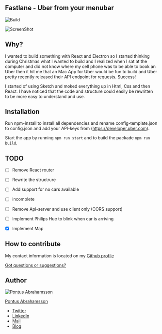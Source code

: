 ## Fastlane - Uber from your menubar

![Build](https://travis-ci.org/pontusab/Fastlane.svg?branch=master)

![ScreenShot](https://raw.githubusercontent.com/pontusab/Fastlane/master/design/Fastlane-fullscreen.png)

## Why?
I wanted to build something with React and Electron so I started thinking during Christmas what I wanted to build and I realized when I sat at the computer and did not know where my cell phone was to be able to book an Uber then it hit me that an Mac App for Uber would be fun to build and Uber pretty recently released their API endpoint for requests. Success!

I started of using Sketch and moked everything up in Html, Css and then React. I have noticed that the code and structure could easily be rewritten to be more easy to understand and use.

## Installation
Run npm-install to install all dependencies and rename config-template.json to config.json and add your API-keys from (https://developer.uber.com).

Start the app by running `npm run start` and to build the packade `npm run build`.

## TODO
- [ ] Remove React router
- [ ] Rewrite the structrure
- [ ] Add support for no cars available
- [ ] incomplete
- [ ] Remove Api-server and use client only (CORS support)
- [ ] Implement Philips Hue to blink when car is arriving
- [x] Implement Map


## How to contribute
My contact information is located on my [Github profile](https://github.com/pontusab)

[Got questions or suggestions?](https://github.com/pontusab/Fastlane/issues)

## Author

[![Pontus Abrahamsson](https://avatars2.githubusercontent.com/u/655158?v=3&u=60ff29b56ebe0343294ea2b55f9c0fd43a0d9341&s=140)](https://sindresorhus.com)

[Pontus Abrahamsson](https://twitter.com/pontusab)

* [Twitter](https://twitter.com/pontusab)
* [LinkedIn](https://www.linkedin.com/in/pontusabrahamsson)
* [Mail](mailto:info@wdlinkoping.se)
* [Blog](https://medium.com/@pontusab)
